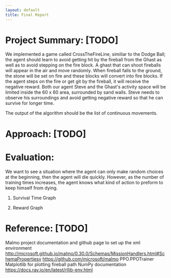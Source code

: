 ```yaml
---
layout: default
title: Final Report 
---
```


# Project Summary:  [TODO]
  We implemented a game called CrossTheFireLine, similiar to the Dodge Ball; the agent should learn to avoid getting hit by the fireball from the Ghast as well as  to avoid stepping on the fire block. A ghast that can shoot fireballs will appear in the air and move randomly. When fireball falls to the ground, the stone will be set on fire and these blocks will convert into fire blocks. If the agent steps on the fire or get git by the fireball, it will receive the negative reward. Both our agent Steve and the Ghast's activity space will be limited inside the 60 x 60 area, surrounded by sand walls. Steve needs to observe his surroundings and avoid getting negative reward so that he can survive for longer time. 
  
  The output of the algorithm should be the list of continuous movements.
  
# Approach: [TODO]



# Evaluation: 
  We want to see a situation where the agent can only make random choices at the beginning, then the agent will die quickly. However, as the number of training times increases, the agent knows what kind of action to preform to keep himself from dying.
  
 1. Survival Time Graph
  
 2. Reward Graph



# Reference: [TODO]
  Malmo project documentation and github page to set up the xml environment
  http://microsoft.github.io/malmo/0.30.0/Schemas/MissionHandlers.html#SchemaPropertiesv
  https://github.com/microsoft/malmo
  PPO.PPOTrainer
  Matplotlib for plotting fireball path
  NumPy documentation
  https://docs.ray.io/en/latest/rllib-env.html
  
